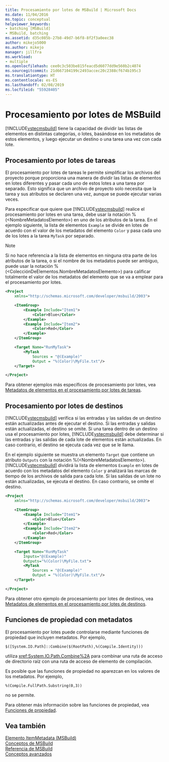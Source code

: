 ```yaml
---
title: Procesamiento por lotes de MSBuild | Microsoft Docs
ms.date: 11/04/2016
ms.topic: conceptual
helpviewer_keywords:
- batching [MSBuild]
- MSBuild, batching
ms.assetid: d35c085b-27b8-49d7-b6f8-8f2f3a0eec38
author: mikejo5000
ms.author: mikejo
manager: jillfra
ms.workload:
- multiple
ms.openlocfilehash: cee0c3c503be815feacd5d6077dd9e560b2c4074
ms.sourcegitcommit: 21d667104199c2493accec20c2388cf674b195c3
ms.translationtype: HT
ms.contentlocale: es-ES
ms.lasthandoff: 02/08/2019
ms.locfileid: "55928405"
---
```

# <a name="msbuild-batching"></a>Procesamiento por lotes de MSBuild
[!INCLUDE[vstecmsbuild](../extensibility/internals/includes/vstecmsbuild_md.md)] tiene la capacidad de dividir las listas de elementos en distintas categorías, o lotes, basándose en los metadatos de estos elementos, y luego ejecutar un destino o una tarea una vez con cada lote.

## <a name="task-batching"></a>Procesamiento por lotes de tareas
El procesamiento por lotes de tareas le permite simplificar los archivos del proyecto porque proporciona una manera de dividir las listas de elementos en lotes diferentes y pasar cada uno de estos lotes a una tarea por separado. Esto significa que un archivo de proyecto solo necesita que la tarea y sus atributos se declaren una vez, aunque se puede ejecutar varias veces.

Para especificar que quiere que [!INCLUDE[vstecmsbuild](../extensibility/internals/includes/vstecmsbuild_md.md)] realice el procesamiento por lotes en una tarea, debe usar la notación %(\<NombreMetadatosElemento>) en uno de los atributos de la tarea. En el ejemplo siguiente, la lista de elementos `Example` se divide en lotes de acuerdo con el valor de los metadatos del elemento `Color` y pasa cada uno de los lotes a la tarea `MyTask` por separado.

> [!NOTE]
> Si no hace referencia a la lista de elementos en ninguna otra parte de los atributos de la tarea, o si el nombre de los metadatos puede ser ambiguo, puede usar la notación %(\<ColecciónDeElementos.NombreMetadatosElemento>) para calificar totalmente el valor de los metadatos del elemento que se va a emplear para el procesamiento por lotes.

```xml
<Project
    xmlns="http://schemas.microsoft.com/developer/msbuild/2003">

    <ItemGroup>
        <Example Include="Item1">
            <Color>Blue</Color>
        </Example>
        <Example Include="Item2">
            <Color>Red</Color>
        </Example>
    </ItemGroup>

    <Target Name="RunMyTask">
        <MyTask
            Sources = "@(Example)"
            Output = "%(Color)\MyFile.txt"/>
    </Target>

</Project>
```

Para obtener ejemplos más específicos de procesamiento por lotes, vea [Metadatos de elementos en el procesamiento por lotes de tareas](../msbuild/item-metadata-in-task-batching.md).

## <a name="target-batching"></a>Procesamiento por lotes de destinos
[!INCLUDE[vstecmsbuild](../extensibility/internals/includes/vstecmsbuild_md.md)] verifica si las entradas y las salidas de un destino están actualizadas antes de ejecutar el destino. Si las entradas y salidas están actualizadas, el destino se omite. Si una tarea dentro de un destino usa el procesamiento por lotes, [!INCLUDE[vstecmsbuild](../extensibility/internals/includes/vstecmsbuild_md.md)] debe determinar si las entradas y las salidas de cada lote de elementos están actualizadas. En caso contrario, el destino se ejecuta cada vez que se le llama.

En el ejemplo siguiente se muestra un elemento `Target` que contiene un atributo `Outputs` con la notación %(\<NombreMetadatosElemento>). [!INCLUDE[vstecmsbuild](../extensibility/internals/includes/vstecmsbuild_md.md)] dividirá la lista de elementos `Example` en lotes de acuerdo con los metadatos del elemento `Color` y analizará las marcas de tiempo de los archivos de salida para cada lote. Si las salidas de un lote no están actualizadas, se ejecuta el destino. En caso contrario, se omite el destino.

```xml
<Project
    xmlns="http://schemas.microsoft.com/developer/msbuild/2003">

    <ItemGroup>
        <Example Include="Item1">
            <Color>Blue</Color>
        </Example>
        <Example Include="Item2">
            <Color>Red</Color>
        </Example>
    </ItemGroup>

    <Target Name="RunMyTask"
        Inputs="@(Example)"
        Outputs="%(Color)\MyFile.txt">
        <MyTask
            Sources = "@(Example)"
            Output = "%(Color)\MyFile.txt"/>
    </Target>

</Project>
```

Para obtener otro ejemplo de procesamiento por lotes de destinos, vea [Metadatos de elementos en el procesamiento por lotes de destinos](../msbuild/item-metadata-in-target-batching.md).

## <a name="property-functions-using-metadata"></a>Funciones de propiedad con metadatos
El procesamiento por lotes puede controlarse mediante funciones de propiedad que incluyen metadatos. Por ejemplo,

`$([System.IO.Path]::Combine($(RootPath),%(Compile.Identity)))`

utiliza <xref:System.IO.Path.Combine%2A> para combinar una ruta de acceso de directorio raíz con una ruta de acceso de elemento de compilación.

Es posible que las funciones de propiedad no aparezcan en los valores de los metadatos. Por ejemplo,

`%(Compile.FullPath.Substring(0,3))`

no se permite.

Para obtener más información sobre las funciones de propiedad, vea [Funciones de propiedad](../msbuild/property-functions.md).

## <a name="see-also"></a>Vea también
[Elemento ItemMetadata (MSBuild)](../msbuild/itemmetadata-element-msbuild.md)  
[Conceptos de MSBuild](../msbuild/msbuild-concepts.md)  
[Referencia de MSBuild](../msbuild/msbuild-reference.md)  
[Conceptos avanzados](../msbuild/msbuild-advanced-concepts.md)
